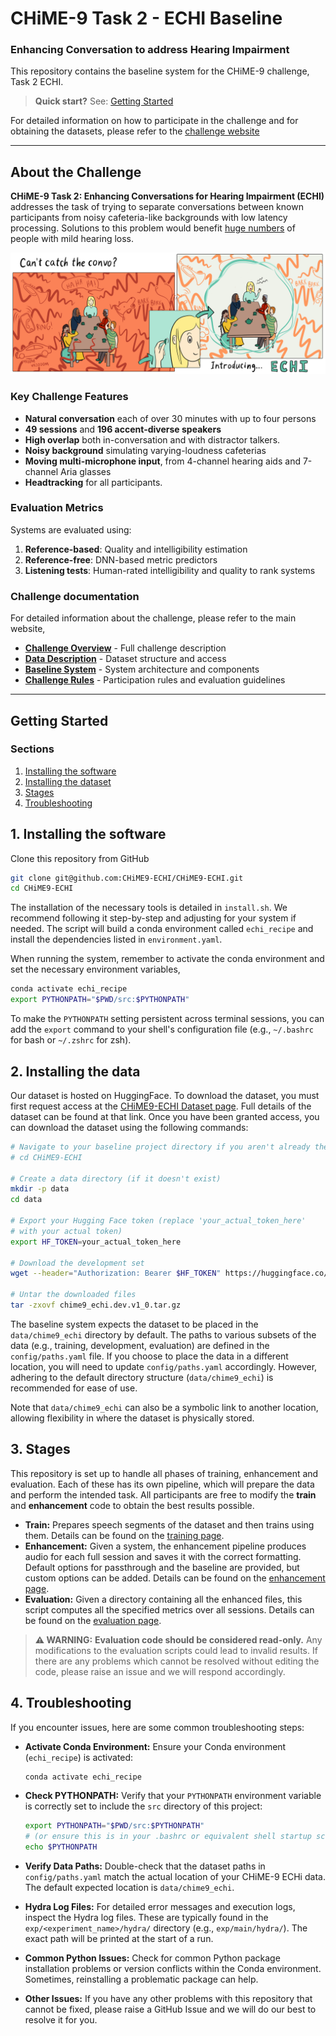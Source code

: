 # CHiME-9 Task 2 - ECHI Baseline

### Enhancing Conversation to address Hearing Impairment

This repository contains the baseline system for the CHiME-9 challenge, Task 2 ECHI.

> **Quick start?** See: [Getting Started](#getting-started)

For detailed information on how to participate in the challenge and for obtaining the datasets, please refer to the [challenge website](https://www.chimechallenge.org/current/task2/index)

---

## About the Challenge

**CHiME-9 Task 2: Enhancing Conversations for Hearing Impairment (ECHI)** addresses the task of trying to separate conversations between known participants from noisy cafeteria-like backgrounds with low latency processing. Solutions to this problem would benefit [huge numbers](https://rnid.org.uk/get-involved/research-and-policy/facts-and-figures/prevalence-of-deafness-and-hearing-loss/) of people with mild hearing loss.

![concept](images/echi_concept.png)

### Key Challenge Features

- **Natural conversation** each of over 30 minutes with up to four persons
- **49 sessions** and **196 accent-diverse speakers**
- **High overlap** both in-conversation and with distractor talkers.
- **Noisy background** simulating varying-loudness cafeterias
- **Moving multi-microphone input**, from 4-channel hearing aids and 7-channel Aria glasses
- **Headtracking** for all participants.

### Evaluation Metrics

Systems are evaluated using:

1. **Reference-based**: Quality and intelligibility estimation
2. **Reference-free**: DNN-based metric predictors
3. **Listening tests**: Human-rated intelligibility and quality to rank systems

### Challenge documentation

For detailed information about the challenge, please refer to the main website,

- **[Challenge Overview](https://www.chimechallenge.org/current/task2/index)** - Full challenge description
- **[Data Description](https://www.chimechallenge.org/current/task2/data)** - Dataset structure and access
- **[Baseline System](https://www.chimechallenge.org/current/task2/baseline)** - System architecture and components
- **[Challenge Rules](https://www.chimechallenge.org/current/task2/rules)** - Participation rules and evaluation guidelines

---

## Getting Started

### Sections

1. <a href="#install">Installing the software</a>
2. <a href="#data">Installing the dataset</a>
3. <a href="#stages">Stages</a>
4. <a href="#troubleshooting">Troubleshooting</a>

## <a id="#install">1. Installing the software</a>

Clone this repository from GitHub

```bash
git clone git@github.com:CHiME9-ECHI/CHiME9-ECHI.git
cd CHiME9-ECHI
```

The installation of the necessary tools is detailed in `install.sh`.
We recommend following it step-by-step and adjusting for your system if needed.
The script will build a conda environment called `echi_recipe` and install the
dependencies listed in `environment.yaml`.

When running the system, remember to activate the conda environment and set the
necessary environment variables,

```bash
conda activate echi_recipe
export PYTHONPATH="$PWD/src:$PYTHONPATH"
```

To make the `PYTHONPATH` setting persistent across terminal sessions, you can add
 the `export` command to your shell's configuration file (e.g., `~/.bashrc` for
 bash or `~/.zshrc` for zsh).

## <a id="data"> 2. Installing the data </a>

Our dataset is hosted on HuggingFace. To download the dataset, you must first
request access at the
[CHiME9-ECHI Dataset page](https://huggingface.co/datasets/CHiME9-ECHI/CHiME9-ECHI).
Full details of the dataset can be found at that link. Once you have been
granted access, you can download the dataset using the following commands:

```bash
# Navigate to your baseline project directory if you aren't already there
# cd CHiME9-ECHI

# Create a data directory (if it doesn't exist)
mkdir -p data
cd data

# Export your Hugging Face token (replace 'your_actual_token_here'
# with your actual token)
export HF_TOKEN=your_actual_token_here

# Download the development set
wget --header="Authorization: Bearer $HF_TOKEN" https://huggingface.co/datasets/CHiME9-ECHI/CHiME9-ECHI/resolve/main/data/chime9_echi.dev.v1_0.tar.gz

# Untar the downloaded files
tar -zxovf chime9_echi.dev.v1_0.tar.gz
```

The baseline system expects the dataset to be placed in the `data/chime9_echi`
 directory by default. The paths to various subsets of the data (e.g., training,
 development, evaluation) are defined in the `config/paths.yaml` file. If you
 choose to place the data in a different location, you will need to update
 `config/paths.yaml` accordingly. However, adhering to the default directory
 structure (`data/chime9_echi`) is recommended for ease of use.

Note that `data/chime9_echi` can also be a symbolic link to another location,
allowing flexibility in where the dataset is physically stored.

## <a id="stages">3. Stages</a>

This repository is set up to handle all phases of training, enhancement and evaluation.
 Each of these has its own pipeline, which will prepare the data and perform the
 intended task. All participants are free to modify the **train** and
 **enhancement** code to obtain the best results possible.

- **Train:** Prepares speech segments of the dataset and then trains using them.
 Details can be found on the [training page](docs/training.md).
- **Enhancement:** Given a system, the enhancement pipeline produces
 audio for each full session and saves it with the correct formatting. Default
 options for passthrough and the baseline are provided, but custom options
 can be added. Details can be found on the
 [enhancement page](docs/enhancement.md).
- **Evaluation:** Given a directory containing all the enhanced files, this
 script computes all the specified metrics over all sessions. Details can be
 found on the [evaluation page](docs/evaluation.md).

> **⚠️ WARNING:**
> **Evaluation code should be considered read-only.**
> Any modifications to the evaluation scripts could lead to invalid results.
> If there are any problems which cannot be resolved without editing the code,
> please raise an issue and we will respond accordingly.

## <a id="troubleshooting">4. Troubleshooting</a>

If you encounter issues, here are some common troubleshooting steps:

- **Activate Conda Environment:** Ensure your Conda environment (`echi_recipe`) is
 activated:

  ```bash
  conda activate echi_recipe
  ```

- **Check PYTHONPATH:** Verify that your `PYTHONPATH` environment variable is correctly
 set to include the `src` directory of this project:

  ```bash
  export PYTHONPATH="$PWD/src:$PYTHONPATH"
  # (or ensure this is in your .bashrc or equivalent shell startup script)
  echo $PYTHONPATH
  ```

- **Verify Data Paths:** Double-check that the dataset paths in `config/paths.yaml`
 match the actual location of your CHiME-9 ECHi data. The default expected location
 is `data/chime9_echi`.
- **Hydra Log Files:** For detailed error messages and execution logs, inspect the
 Hydra log files. These are typically found in the `exp/<experiment_name>/hydra/`
 directory (e.g., `exp/main/hydra/`). The exact path will be printed at the start
 of a run.
- **Common Python Issues:** Check for common Python package installation problems
 or version conflicts within the Conda environment. Sometimes, reinstalling a
 problematic package can help.
- **Other Issues:** If you have any other problems with this repository that
cannot be fixed, please raise a GitHub Issue and we will do our best to resolve
it for you.
